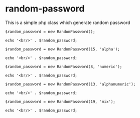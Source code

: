# random-password
This is a simple php class which generate random password

```
$random_password = new RandomPassword();

echo '<br/>' . $random_password;
```
```
$random_password = new RandomPassword(15, 'alpha');

echo '<br/>' . $random_password;
```
```
$random_password = new RandomPassword(8, 'numeric');

echo '<br/>' . $random_password;
```
```
$random_password = new RandomPassword(13, 'alphanumeric');

echo '<br/>' . $random_password;
```
```
$random_password = new RandomPassword(19, 'mix');

echo '<br/>' . $random_password;
```
